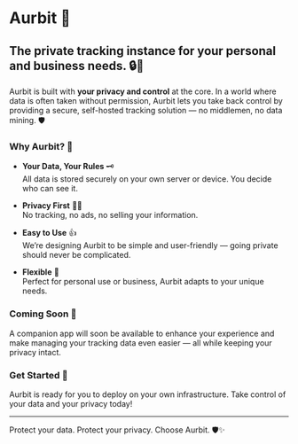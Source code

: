 # Aurbit 🚀

## The private tracking instance for your personal and business needs. 🔒📍

Aurbit is built with **your privacy and control** at the core. In a world where data is often taken without permission, Aurbit lets you take back control by providing a secure, self-hosted tracking solution — no middlemen, no data mining. 🛡️

### Why Aurbit? 🤔

- **Your Data, Your Rules** 🗝️  
  All data is stored securely on your own server or device. You decide who can see it.

- **Privacy First** 🕵️‍♂️  
  No tracking, no ads, no selling your information.

- **Easy to Use** 👍  
  We’re designing Aurbit to be simple and user-friendly — going private should never be complicated.

- **Flexible** 🔧  
  Perfect for personal use or business, Aurbit adapts to your unique needs.

### Coming Soon 📱

A companion app will soon be available to enhance your experience and make managing your tracking data even easier — all while keeping your privacy intact.

### Get Started 🚀

Aurbit is ready for you to deploy on your own infrastructure. Take control of your data and your privacy today!

---

Protect your data. Protect your privacy. Choose Aurbit. 🛡️✨

